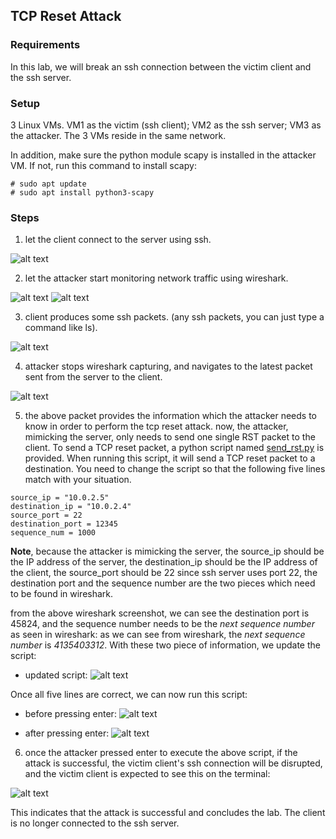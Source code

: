 ## TCP Reset Attack

### Requirements 

In this lab, we will break an ssh connection between the victim client and the ssh server.

### Setup

3 Linux VMs. VM1 as the victim (ssh client); VM2 as the ssh server; VM3 as the attacker. The 3 VMs reside in the same network.

In addition, make sure the python module scapy is installed in the attacker VM. If not, run this command to install scapy:

```console
# sudo apt update
# sudo apt install python3-scapy
```

### Steps

1. let the client connect to the server using ssh.

![alt text](lab-tcp-reset-ssh.png "Lab tcp reset ssh")

2. let the attacker start monitoring network traffic using wireshark.

![alt text](lab-tcp-reset-start-wireshark.png "Lab tcp reset start wireshark")
![alt text](lab-tcp-reset-capture.png "Lab tcp reset capture")

3. client produces some ssh packets. (any ssh packets, you can just type a command like ls).

![alt text](lab-tcp-reset-ls.png "Lab tcp reset ls command")

4. attacker stops wireshark capturing, and navigates to the latest packet sent from the server to the client.

![alt text](lab-tcp-reset-latest-tcp.png "Lab tcp reset latest tcp")

5. the above packet provides the information which the attacker needs to know in order to perform the tcp reset attack. now, the attacker, mimicking the server, only needs to send one single RST packet to the client. To send a TCP reset packet, a python script named [send_rst.py](send_rst.py) is provided. When running this script, it will send a TCP reset packet to a destination. You need to change the script so that the following five lines match with your situation.

```console
source_ip = "10.0.2.5"
destination_ip = "10.0.2.4"
source_port = 22
destination_port = 12345
sequence_num = 1000
```

**Note**, because the attacker is mimicking the server, the source_ip should be the IP address of the server, the destination_ip should be the IP address of the client, the source_port should be 22 since ssh server uses port 22, the destination port and the sequence number are the two pieces which need to be found in wireshark.

from the above wireshark screenshot, we can see the destination port is 45824, and the sequence number needs to be the *next sequence number* as seen in wireshark: as we can see from wireshark, the *next sequence number* is *4135403312*. With these two piece of information, we update the script:

- updated script:
![alt text](lab-tcp-reset-attack-fill-in-information.png "Lab tcp reset attack fill in the information")

Once all five lines are correct, we can now run this script:

- before pressing enter:
![alt text](lab-tcp-reset-attack-before-enter.png "Lab tcp reset attack before enter command")

- after pressing enter:
![alt text](lab-tcp-reset-attack-after-enter.png "Lab tcp reset attack after enter command")

6. once the attacker pressed enter to execute the above script, if the attack is successful, the victim client's ssh connection will be disrupted, and the victim client is expected to see this on the terminal:

![alt text](lab-tcp-reset-broken-pipe.png "Lab tcp reset attack successful")

This indicates that the attack is successful and concludes the lab. The client is no longer connected to the ssh server.
